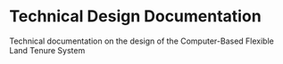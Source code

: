 # Technical Design Documentation
Technical documentation on the design of the Computer-Based Flexible Land Tenure System
